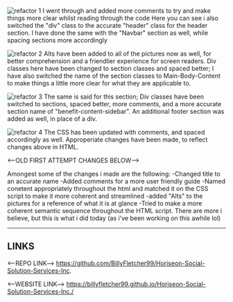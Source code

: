 ![refactor 1](https://user-images.githubusercontent.com/105595889/172369059-05c2e95d-e920-4664-aa55-9fd796bf7ed0.png)
I went through and added more comments to try and make things more clear whilst reading through the code
Here you can see i also switched the "div" class to the accurate "header" class for the header section.
I have done the same with the "Navbar" section as well, while spacing sections more accordingly

![refactor 2](https://user-images.githubusercontent.com/105595889/172369056-a8138622-1a88-4a7f-ae90-cfa2dee99eee.png)
Alts have been added to all of the pictures now as well, for better comprehension and a friendlier experience for screen readers.
Div classes here have been changed to section classes and spaced better; I have also switched the name of the section classes to Main-Body-Content to make things a little more clear
for what they are applicable to.

![refactor 3](https://user-images.githubusercontent.com/105595889/172369057-ef6b14da-d1a6-40fd-b312-2a11185fa73a.png)
The same is said for this section; Div classes have been switched to sections, spaced better, more comments, and a more accurate section name of "benefit-content-sidebar".
An additional footer section was added as well, in place of a div.

![refactor 4](https://user-images.githubusercontent.com/105595889/172369058-95994109-f0e7-4170-a1de-8c47a3b879cc.png)
The CSS has been updated with comments, and spaced accordingly as well. Approperiate changes have been made, to reflect changes above in HTML.


<--OLD FIRST ATTEMPT CHANGES BELOW-->

Amongest some of the changes i made are the following:
-Changed title to an accurate name
-Added comments for a more user friendly guide
-Named conetent appropriately throughout the html and matched it on the CSS script to make it more coherent and streamlined
-added "Alts" to the pictures for a reference of what it is at glance
-Tried to make a more coherent semantic sequence throughout the HTML script.
There are more i believe, but this is what i did today (as i've been working on this awhile lol)

---------------------------------------------------------------------------------------------------------------------------
LINKS
---------------------------------------------------------------------------------------------------------------------------

<--REPO LINK-->
https://github.com/BillyFletcher99/Horiseon-Social-Solution-Services-Inc.


<--WEBSITE LINK-->
https://billyfletcher99.github.io/Horiseon-Social-Solution-Services-Inc./

